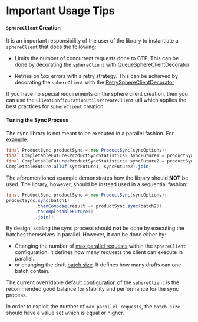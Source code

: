 # Important Usage Tips

#### `SphereClient` Creation
It is an important responsibility of the user of the library to instantiate a `sphereClient` that does the following:

- Limits the number of concurrent requests done to CTP. This can be done by decorating the `sphereClient` with [QueueSphereClientDecorator](http://commercetools.github.io/commercetools-jvm-sdk/apidocs/io/sphere/sdk/client/QueueSphereClientDecorator.html)
 
- Retries on 5xx errors with a retry strategy. This can be achieved by decorating the `sphereClient` with the [RetrySphereClientDecorator](http://commercetools.github.io/commercetools-jvm-sdk/apidocs/io/sphere/sdk/client/RetrySphereClientDecorator.html)
   
If you have no special requirements on the sphere client creation, then you can use the `ClientConfigurationUtils#createClient` 
util which applies the best practices for `SphereClient` creation.


#### Tuning the Sync Process 
The sync library is not meant to be executed in a parallel fashion. For example:
````java
final ProductSync productSync = new ProductSync(syncOptions);
final CompletableFuture<ProductSyncStatistics> syncFuture1 = productSync.sync(batch1).toCompletableFuture();
final CompletableFuture<ProductSyncStatistics> syncFuture2 = productSync.sync(batch2).toCompletableFuture();
CompletableFuture.allOf(syncFuture1, syncFuture2).join;
````
The aforementioned example demonstrates how the library should **NOT** be used. The library, however, should be instead
used in a sequential fashion:
````java
final ProductSync productSync = new ProductSync(syncOptions);
productSync.sync(batch1)
           .thenCompose(result -> productSync.sync(batch2))
           .toCompletableFuture()
           .join();
````
By design, scaling the sync process should **not** be done by executing the batches themselves in parallel. However, it can be done either by:
 
 - Changing the number of [max parallel requests](https://github.com/commercetools/commercetools-sync-java/tree/master/src/main/java/com/commercetools/sync/commons/utils/ClientConfigurationUtils.java#L116) within the `sphereClient` configuration. It defines how many requests the client can execute in parallel.
 - or changing the draft [batch size](https://commercetools.github.io/commercetools-sync-java/v/2.2.1/com/commercetools/sync/commons/BaseSyncOptionsBuilder.html#batchSize-int-). It defines how many drafts can one batch contain.
 
The current overridable default [configuration](https://github.com/commercetools/commercetools-sync-java/tree/master/src/main/java/com/commercetools/sync/commons/utils/ClientConfigurationUtils.java#L45) of the `sphereClient` 
is the recommended good balance for stability and performance for the sync process.

In order to exploit the number of `max parallel requests`, the `batch size` should have a value set which is equal or higher.
